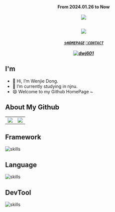 <!------------ 访问人数统计 ------------>
<div align="center">
    <div><b>From 2024.01.26 to Now</b></div>
    <br />
    <img src="https://visitor-badge.laobi.icu/badge?page_id=Explorer-Dong.Explorer-Dong" />
</div>


<!------------ 动态招呼语 ------------>
<h2 align="center">
    <a href="https://git.io/typing-svg">
        <img src="https://readme-typing-svg.herokuapp.com/?lines=Hi👋+I+am+Wenjie+Dong;Nice+to+meet+you!&center=true&size=30">
    </a>
</h2>


<!------------ 个人推广地址 ------------>
<h5 align="center">
    <code><a href="https://blog.dwj601.cn/">✨HOMEPAGE</a></code>
    <code><a href="mailto:19220448@njnu.edu.cn">📧CONTACT</a></code>
    <br><br>
    <a href="https://codeforces.com/profile/dwj601">
        <img src="https://img.shields.io/badge/dwj601-pupil_1346-008000?style=for-the-badge" alt="dwj601" />
    </a>
</h5>


<!------------ 个人介绍 ------------>
## I'm
<ul>
    <li>👋 Hi, I’m Wenjie Dong.</li>
    <li>🔭 I’m currently studying in njnu.</li>
    <li>😄 Welcome to my Github HomePage ~</li>
</ul>


<!------------ 所有仓库概览 ------------>
## About My Github
<table>
  <tr>
    <!-- 贡献状态 -->
    <td><center><img src="https://github-readme-stats.vercel.app/api?username=Explorer-Dong&show_icons=true&theme=solarized-light&count_private=true&hide_border=true"></center></td>
    <!-- 语言占比 -->
    <td><center><img src="https://github-readme-stats.vercel.app/api/top-langs/?username=Explorer-Dong&hide=css,html,cmake,ejs,stylus&hide_border=true"></center></td>
  </tr>
</table>


<!-- 框架 -->
## Framework
![skills](https://skillicons.dev/icons?i=flask,qt)


<!-- 语言 -->
## Language
![skills](https://skillicons.dev/icons?i=c,cpp,python,js,matlab)


<!-- 框架 -->
## DevTool
![skills](https://skillicons.dev/icons?i=md,git)
